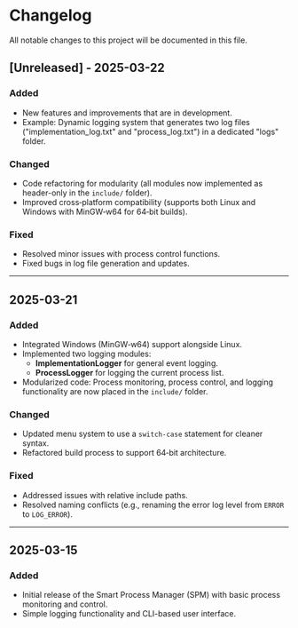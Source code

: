 # Changelog

All notable changes to this project will be documented in this file.

## [Unreleased] - 2025-03-22
### Added
- New features and improvements that are in development.
- Example: Dynamic logging system that generates two log files ("implementation_log.txt" and "process_log.txt") in a dedicated "logs" folder.

### Changed
- Code refactoring for modularity (all modules now implemented as header-only in the `include/` folder).
- Improved cross‑platform compatibility (supports both Linux and Windows with MinGW‑w64 for 64‑bit builds).

### Fixed
- Resolved minor issues with process control functions.
- Fixed bugs in log file generation and updates.

---

## 2025-03-21
### Added
- Integrated Windows (MinGW‑w64) support alongside Linux.
- Implemented two logging modules:
  - **ImplementationLogger** for general event logging.
  - **ProcessLogger** for logging the current process list.
- Modularized code: Process monitoring, process control, and logging functionality are now placed in the `include/` folder.

### Changed
- Updated menu system to use a `switch-case` statement for cleaner syntax.
- Refactored build process to support 64‑bit architecture.

### Fixed
- Addressed issues with relative include paths.
- Resolved naming conflicts (e.g., renaming the error log level from `ERROR` to `LOG_ERROR`).

---

## 2025-03-15
### Added
- Initial release of the Smart Process Manager (SPM) with basic process monitoring and control.
- Simple logging functionality and CLI-based user interface.
